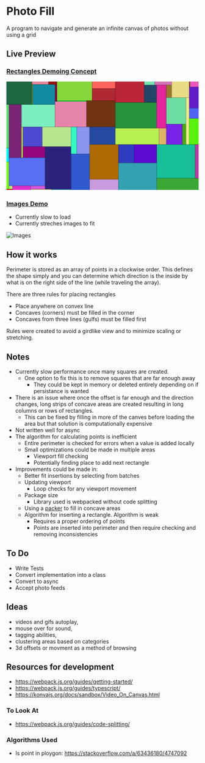 # Photo Fill

A program to navigate and generate an infinite canvas of photos without using a grid

## Live Preview

### [Rectangles Demoing Concept](https://rafaeldejesus.com/photoFill/)

![Rectangles](https://github.com/Rafael09ED/photoFill/blob/gh-pages/demo/rafaeldejesus.com_photoFill_.png?raw=true)

### [Images Demo](https://rafaeldejesus.com/photoFill/alt) 
  * Currently slow to load
  * Currently streches images to fit

![Images](https://github.com/Rafael09ED/photoFill/blob/gh-pages/demo/rafaeldejesus.com_photoFill_alt_.png?raw=true)

## How it works

Perimeter is stored as an array of points in a clockwise order. This defines the shape simply and you can determine which direction is the inside by what is on the right side of the line (while traveling the array).

There are three rules for placing rectangles
- Place anywhere on convex line
- Concaves (corners) must be filled in the corner
- Concaves from three lines (gulfs) must be filled first

Rules were created to avoid a girdlike view and to minimize scaling or stretching. 

## Notes

* Currently slow performance once many squares are created.
  * One option to fix this is to remove squares that are far enough away
    * They could be kept in memory or deleted entirely depending on if persistance is wanted
* There is an issue where once the offset is far enough and the direction changes, long strips of concave areas are created resulting in long columns or rows of rectangles.
  * This can be fixed by filling in more of the canves before loading the area but that solution is computationally expensive
* Not written well for async
* The algorithm for calculating points is inefficient
  * Entire perimeter is checked for errors when a value is added locally
  * Small optimizations could be made in multiple areas
    * Viewport fill checking
    * Potentially finding place to add next rectangle
* Improvements could be made in:
  * Better fit insertions by selecting from batches
  * Updating viewport
    * Loop checks for any viewport movement
  * Package size
    * Library used is webpacked without code splitting
  * Using a [packer](https://github.com/ssbothwell/greedypacker) to fill in concave areas
  * Algorithm for inserting a rectangle. Algorithm is weak
    * Requires a proper ordering of points
    * Points are inserted into perimeter and then require checking and removing inconsistencies

## To Do

* Write Tests
* Convert implementation into a class
* Convert to async
* Accept photo feeds

## Ideas

* videos and gifs autoplay, 
* mouse over for sound, 
* tagging abilities, 
* clustering areas based on categories
* 3d offsets or movment as a method of browsing 

## Resources for development

* https://webpack.js.org/guides/getting-started/
* https://webpack.js.org/guides/typescript/
* https://konvajs.org/docs/sandbox/Video_On_Canvas.html

### To Look At

* https://webpack.js.org/guides/code-splitting/

### Algorithms Used

* Is point in ploygon: https://stackoverflow.com/a/63436180/4747092  
